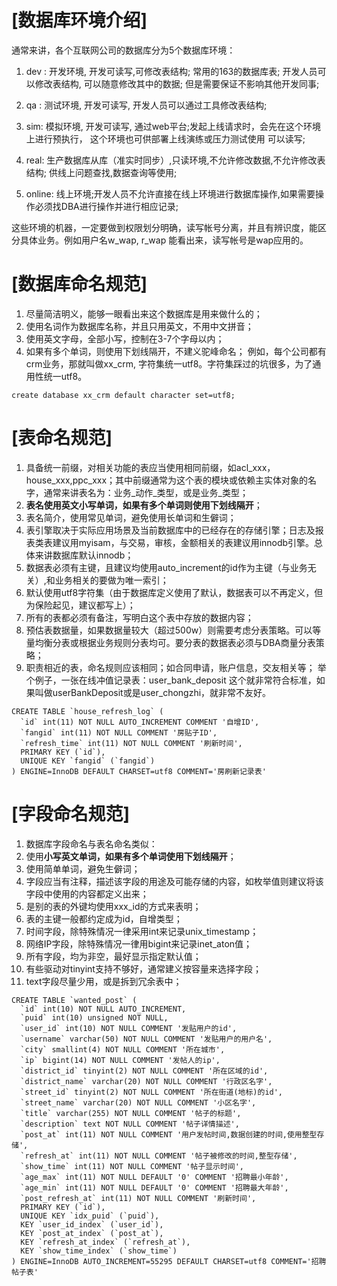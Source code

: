 # [数据库环境介绍]

通常来讲，各个互联网公司的数据库分为5个数据库环境：

1. dev : 开发环境, 开发可读写,可修改表结构; 常用的163的数据库表; 开发人员可以修改表结构, 可以随意修改其中的数据; 但是需要保证不影响其他开发同事; 

2. qa : 测试环境, 开发可读写, 开发人员可以通过工具修改表结构; 

3. sim: 模拟环境, 开发可读写, 通过web平台;发起上线请求时，会先在这个环境上进行预执行， 这个环境也可供部署上线演练或压力测试使用 可以读写;

4. real: 生产数据库从库（准实时同步）,只读环境,不允许修改数据,不允许修改表结构; 供线上问题查找,数据查询等使用;

5. online: 线上环境;开发人员不允许直接在线上环境进行数据库操作,如果需要操作必须找DBA进行操作并进行相应记录;

这些环境的机器，一定要做到权限划分明确，读写帐号分离，并且有辨识度，能区分具体业务。例如用户名w_wap, r_wap 能看出来，读写帐号是wap应用的。

# [数据库命名规范]

1. 尽量简洁明义，能够一眼看出来这个数据库是用来做什么的；
2. 使用名词作为数据库名称，并且只用英文，不用中文拼音；
3. 使用英文字母，全部小写，控制在3-7个字母以内；
4. 如果有多个单词，则使用下划线隔开，不建义驼峰命名；
例如，每个公司都有crm业务，那就叫做xx_crm, 字符集统一utf8。字符集踩过的坑很多，为了通用性统一utf8。
```
create database xx_crm default character set=utf8;
```

# [表命名规范]

1. 具备统一前缀，对相关功能的表应当使用相同前缀，如acl_xxx，house_xxx,ppc_xxx；其中前缀通常为这个表的模块或依赖主实体对象的名字，通常来讲表名为：业务_动作_类型，或是业务_类型；
2. **表名使用英文小写单词，如果有多个单词则使用下划线隔开**；
3. 表名简介，使用常见单词，避免使用长单词和生僻词；
4. 表引擎取决于实际应用场景及当前数据库中的已经存在的存储引擎；日志及报表类表建议用myisam，与交易，审核，金额相关的表建议用innodb引擎。总体来讲数据库默认innodb；
5. 数据表必须有主键，且建议均使用auto_increment的id作为主键（与业务无关）,和业务相关的要做为唯一索引；
6. 默认使用utf8字符集（由于数据库定义使用了默认，数据表可以不再定义，但为保险起见，建议都写上）；
7. 所有的表都必须有备注，写明白这个表中存放的数据内容；
8. 预估表数据量，如果数据量较大（超过500w）则需要考虑分表策略。可以等量均衡分表或根据业务规则分表均可。要分表的数据表必须与DBA商量分表策略；
9. 职责相近的表，命名规则应该相同；如合同申请，账户信息，交友相关等；
举个例子，一张在线冲值记录表：user_bank_deposit 这个就非常符合标准，如果叫做userBankDeposit或是user_chongzhi，就非常不友好。
```
CREATE TABLE `house_refresh_log` (
  `id` int(11) NOT NULL AUTO_INCREMENT COMMENT '自增ID',
  `fangid` int(11) NOT NULL COMMENT '房贴子ID',
  `refresh_time` int(11) NOT NULL COMMENT '刷新时间',
  PRIMARY KEY (`id`),
  UNIQUE KEY `fangid` (`fangid`)
) ENGINE=InnoDB DEFAULT CHARSET=utf8 COMMENT='房刷新记录表'
```

# [字段命名规范]

1. 数据库字段命名与表名命名类似：
2. 使用**小写英文单词，如果有多个单词使用下划线隔开**；
3. 使用简单单词，避免生僻词；
4. 字段应当有注释，描述该字段的用途及可能存储的内容，如枚举值则建议将该字段中使用的内容都定义出来；
5. 是别的表的外键均使用xxx_id的方式来表明；
6. 表的主键一般都约定成为id，自增类型；
7. 时间字段，除特殊情况一律采用int来记录unix_timestamp；
8. 网络IP字段，除特殊情况一律用bigint来记录inet_aton值；
9. 所有字段，均为非空，最好显示指定默认值；
10. 有些驱动对tinyint支持不够好，通常建义按容量来选择字段；
11. text字段尽量少用，或是拆到冗余表中；
```
CREATE TABLE `wanted_post` (
  `id` int(10) NOT NULL AUTO_INCREMENT,
  `puid` int(10) unsigned NOT NULL,
  `user_id` int(10) NOT NULL COMMENT '发贴用户的id',
  `username` varchar(50) NOT NULL COMMENT '发贴用户的用户名',
  `city` smallint(4) NOT NULL COMMENT '所在城市',
  `ip` bigint(14) NOT NULL COMMENT '发帖人的ip',
  `district_id` tinyint(2) NOT NULL COMMENT '所在区域的id',
  `district_name` varchar(20) NOT NULL COMMENT '行政区名字',
  `street_id` tinyint(2) NOT NULL COMMENT '所在街道(地标)的id',
  `street_name` varchar(20) NOT NULL COMMENT '小区名字',
  `title` varchar(255) NOT NULL COMMENT '帖子的标题',
  `description` text NOT NULL COMMENT '帖子详情描述',
  `post_at` int(11) NOT NULL COMMENT '用户发帖时间,数据创建的时间,使用整型存储',
  `refresh_at` int(11) NOT NULL COMMENT '帖子被修改的时间,整型存储',
  `show_time` int(11) NOT NULL COMMENT '帖子显示时间',
  `age_max` int(11) NOT NULL DEFAULT '0' COMMENT '招聘最小年龄',
  `age_min` int(11) NOT NULL DEFAULT '0' COMMENT '招聘最大年龄',
  `post_refresh_at` int(11) NOT NULL COMMENT '刷新时间',
  PRIMARY KEY (`id`),
  UNIQUE KEY `idx_puid` (`puid`),
  KEY `user_id_index` (`user_id`),
  KEY `post_at_index` (`post_at`),
  KEY `refresh_at_index` (`refresh_at`),
  KEY `show_time_index` (`show_time`)
) ENGINE=InnoDB AUTO_INCREMENT=55295 DEFAULT CHARSET=utf8 COMMENT='招聘帖子表'
```